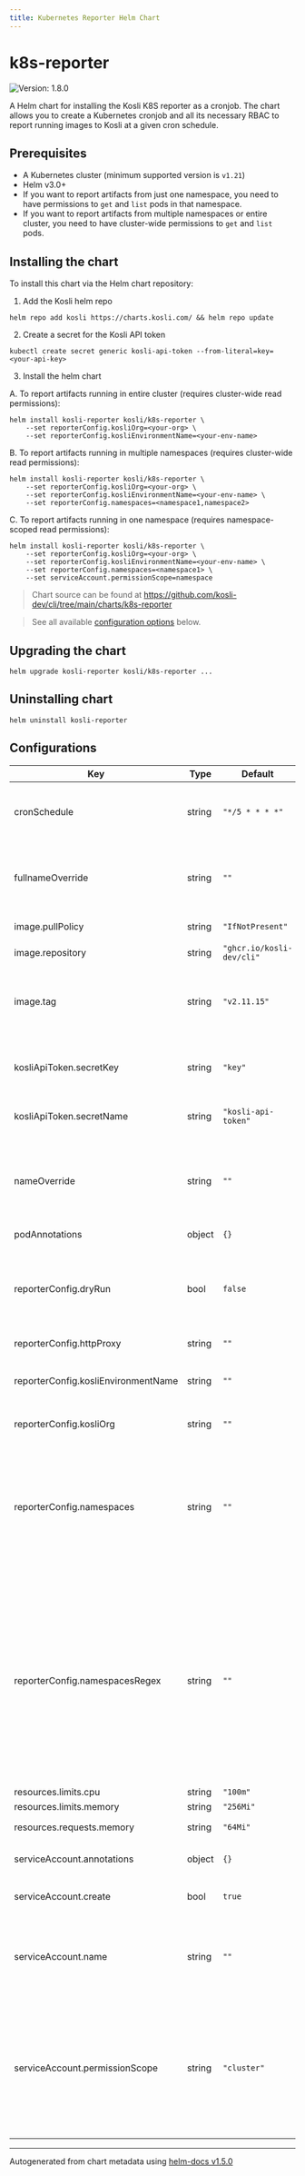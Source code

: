 ```yaml
---
title: Kubernetes Reporter Helm Chart
---
```


# k8s-reporter

![Version: 1.8.0](https://img.shields.io/badge/Version-1.7.0-informational?style=flat-square)

A Helm chart for installing the Kosli K8S reporter as a cronjob.
The chart allows you to create a Kubernetes cronjob and all its necessary RBAC to report running images to Kosli at a given cron schedule.

## Prerequisites

- A Kubernetes cluster (minimum supported version is `v1.21`)
- Helm v3.0+
- If you want to report artifacts from just one namespace, you need to have permissions to `get` and `list` pods in that namespace.
- If you want to report artifacts from multiple namespaces or entire cluster, you need to have cluster-wide permissions to `get` and `list` pods.

## Installing the chart

To install this chart via the Helm chart repository:

1. Add the Kosli helm repo
```shell {.command}
helm repo add kosli https://charts.kosli.com/ && helm repo update
```

2. Create a secret for the Kosli API token
```shell {.command}
kubectl create secret generic kosli-api-token --from-literal=key=<your-api-key>
```

3. Install the helm chart

A. To report artifacts running in entire cluster (requires cluster-wide read permissions):

```shell {.command}
helm install kosli-reporter kosli/k8s-reporter \
    --set reporterConfig.kosliOrg=<your-org> \
    --set reporterConfig.kosliEnvironmentName=<your-env-name>
```

B. To report artifacts running in multiple namespaces (requires cluster-wide read permissions):

```shell {.command}
helm install kosli-reporter kosli/k8s-reporter \
    --set reporterConfig.kosliOrg=<your-org> \
    --set reporterConfig.kosliEnvironmentName=<your-env-name> \
    --set reporterConfig.namespaces=<namespace1,namespace2>
```

C. To report artifacts running in one namespace (requires namespace-scoped read permissions):

```shell {.command}
helm install kosli-reporter kosli/k8s-reporter \
    --set reporterConfig.kosliOrg=<your-org> \
    --set reporterConfig.kosliEnvironmentName=<your-env-name> \
    --set reporterConfig.namespaces=<namespace1> \
    --set serviceAccount.permissionScope=namespace
```

> Chart source can be found at https://github.com/kosli-dev/cli/tree/main/charts/k8s-reporter

> See all available [configuration options](#configurations) below.

## Upgrading the chart

```shell {.command}
helm upgrade kosli-reporter kosli/k8s-reporter ...
```

## Uninstalling chart

```shell {.command}
helm uninstall kosli-reporter
```

## Configurations
| Key | Type | Default | Description |
|-----|------|---------|-------------|
| cronSchedule | string | `"*/5 * * * *"` | the cron schedule at which the reporter is triggered to report to Kosli   |
| fullnameOverride | string | `""` | overrides the fullname used for the created k8s resources. It has higher precedence than `nameOverride` |
| image.pullPolicy | string | `"IfNotPresent"` | the kosli reporter image pull policy |
| image.repository | string | `"ghcr.io/kosli-dev/cli"` | the kosli reporter image repository |
| image.tag | string | `"v2.11.15"` | the kosli reporter image tag, overrides the image tag whose default is the chart appVersion. |
| kosliApiToken.secretKey | string | `"key"` | the name of the key in the secret data which contains the Kosli API token |
| kosliApiToken.secretName | string | `"kosli-api-token"` | the name of the secret containing the kosli API token |
| nameOverride | string | `""` | overrides the name used for the created k8s resources. If `fullnameOverride` is provided, it has higher precedence than this one |
| podAnnotations | object | `{}` |  |
| reporterConfig.dryRun | bool | `false` | whether the dry run mode is enabled or not. In dry run mode, the reporter logs the reports to stdout and does not send them to kosli. |
| reporterConfig.httpProxy | string | `""` | the http proxy url |
| reporterConfig.kosliEnvironmentName | string | `""` | the name of Kosli environment that the k8s cluster/namespace correlates to |
| reporterConfig.kosliOrg | string | `""` | the name of the Kosli org |
| reporterConfig.namespaces | string | `""` | the namespaces to scan and report. It is a comma separated list of namespace names. leave this and namespacesRegex unset if you want to report what is running in the entire cluster |
| reporterConfig.namespacesRegex | string | `""` | the namespaces Regex patterns to scan and report. Does not have effect if namespaces is set. Requires cluster-wide permissions. It is a comma separated list of namespace regex patterns. leave this and namespaces unset if you want to report what is running in the entire cluster |
| resources.limits.cpu | string | `"100m"` | the cpu limit |
| resources.limits.memory | string | `"256Mi"` | the memory limit |
| resources.requests.memory | string | `"64Mi"` | the memory request |
| serviceAccount.annotations | object | `{}` | annotations to add to the service account |
| serviceAccount.create | bool | `true` | specifies whether a service account should be created |
| serviceAccount.name | string | `""` | the name of the service account to use. If not set and create is true, a name is generated using the fullname template |
| serviceAccount.permissionScope | string | `"cluster"` | specifies whether to create a cluster-wide permissions for the service account or namespace-scoped permissions. allowed values are: [cluster, namespace] |

----------------------------------------------
Autogenerated from chart metadata using [helm-docs v1.5.0](https://github.com/norwoodj/helm-docs/releases/v1.5.0)


